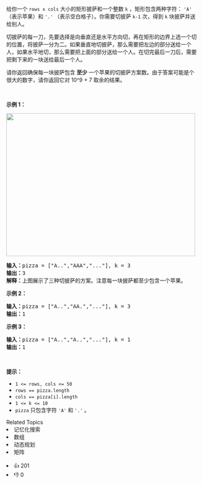 <p>给你一个&nbsp;<code>rows x cols</code>&nbsp;大小的矩形披萨和一个整数 <code>k</code>&nbsp;，矩形包含两种字符：&nbsp;<code>'A'</code> （表示苹果）和&nbsp;<code>'.'</code>&nbsp;（表示空白格子）。你需要切披萨 <code>k-1</code> 次，得到&nbsp;<code>k</code>&nbsp;块披萨并送给别人。</p>

<p>切披萨的每一刀，先要选择是向垂直还是水平方向切，再在矩形的边界上选一个切的位置，将披萨一分为二。如果垂直地切披萨，那么需要把左边的部分送给一个人，如果水平地切，那么需要把上面的部分送给一个人。在切完最后一刀后，需要把剩下来的一块送给最后一个人。</p>

<p>请你返回确保每一块披萨包含&nbsp;<strong>至少</strong>&nbsp;一个苹果的切披萨方案数。由于答案可能是个很大的数字，请你返回它对 10^9 + 7 取余的结果。</p>

<p>&nbsp;</p>

<p><strong>示例 1：</strong></p>

<p><strong><img alt="" src="https://assets.leetcode-cn.com/aliyun-lc-upload/uploads/2020/05/10/ways_to_cut_apple_1.png" style="height: 378px; width: 500px;" /></strong></p>

<pre><strong>输入：</strong>pizza = ["A..","AAA","..."], k = 3
<strong>输出：</strong>3 
<strong>解释：</strong>上图展示了三种切披萨的方案。注意每一块披萨都至少包含一个苹果。
</pre>

<p><strong>示例 2：</strong></p>

<pre><strong>输入：</strong>pizza = ["A..","AA.","..."], k = 3
<strong>输出：</strong>1
</pre>

<p><strong>示例 3：</strong></p>

<pre><strong>输入：</strong>pizza = ["A..","A..","..."], k = 1
<strong>输出：</strong>1
</pre>

<p>&nbsp;</p>

<p><strong>提示：</strong></p>

<ul> 
 <li><code>1 &lt;= rows, cols &lt;= 50</code></li> 
 <li><code>rows ==&nbsp;pizza.length</code></li> 
 <li><code>cols ==&nbsp;pizza[i].length</code></li> 
 <li><code>1 &lt;= k &lt;= 10</code></li> 
 <li><code>pizza</code>&nbsp;只包含字符&nbsp;<code>'A'</code>&nbsp;和&nbsp;<code>'.'</code>&nbsp;。</li> 
</ul>

<div><div>Related Topics</div><div><li>记忆化搜索</li><li>数组</li><li>动态规划</li><li>矩阵</li></div></div><br><div><li>👍 201</li><li>👎 0</li></div>